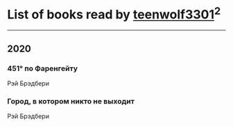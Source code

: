 # List of books read by [teenwolf3301](http://vk.com/id209288065)<sup>2</sup>
---

## 2020

### 451° по Фаренгейту
Рэй Брэдбери


### Город, в котором никто не выходит
Рэй Брэдбери



